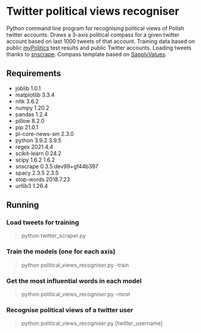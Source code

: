 # Twitter political views recogniser
Python command line program for recognising political views of Polish twitter accounts. Draws a 3-axis political compass for a given twitter account based on last 1000 tweets of that account. Training data based on public <a href="https://mypolitics.pl/" title="myPolitics">myPolitics</a> test results and public Twitter accounts. Loading tweets thanks to <a href="https://github.com/JustAnotherArchivist/snscrape" title="snscrape">snscrape</a>. Compass template based on <a href="https://sapplyvalues.github.io/" title="SapplyValues">SapplyValues</a>. 

## Requirements
* joblib	1.0.1
* matplotlib	3.3.4
* nltk	3.6.2
* numpy	1.20.2
* pandas	1.2.4
* pillow	8.2.0
* pip	21.0.1
* pl-core-news-sm	2.3.0	
* python	3.9.2	3.9.5
* regex	2021.4.4
* scikit-learn	0.24.2
* scipy	1.6.2	1.6.2
* snscrape	0.3.5.dev99+gf44b397	
* spacy	2.3.5	2.3.5
* stop-words	2018.7.23	
* urllib3	1.26.4

## Running

### Load tweets for training
> python twitter_scraper.py

### Train the models (one for each axis)
> python political_views_recogniser.py -train

### Get the most influential words in each model
> python political_views_recogniser.py -most

### Recognise political views of a twitter user
> python political_views_recogniser.py [twitter_username]
